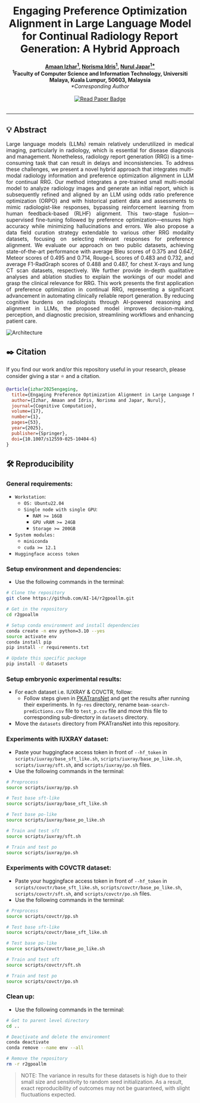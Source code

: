 <h1 align="center">Engaging Preference Optimization Alignment in Large Language Model for Continual Radiology Report Generation: A Hybrid Approach</h1>

<p align="center">
  <strong>
    <a href="https://scholar.google.com/citations?user=FeMCtswAAAAJ&hl=en">Amaan Izhar<sup>1</sup></a>, 
    <a href="https://scholar.google.com.my/citations?user=IgUMlGcAAAAJ&hl=en">Norisma Idris<sup>1</sup></a>, 
    <a href="https://scholar.google.com/citations?user=TyH59tkAAAAJ&hl=en">Nurul Japar<sup>1*</sup></a>
  </strong>
  <br/>
  <strong><sup>1</sup>Faculty of Computer Science and Information Technology, Universiti Malaya, Kuala Lumpur, 50603, Malaysia</strong>
  <br/>
  <em>*Corresponding Author</em>
  <br/><br/>
  <a href="https://link.springer.com/article/10.1007/s12559-025-10404-6">
    <img src="https://img.shields.io/badge/Read%20Paper-Springer-brightgreen?style=for-the-badge" alt="Read Paper Badge">
  </a>
  <br/><br/>
</p>

___

## :bulb: Abstract
<p align="justify">Large language models (LLMs) remain relatively underutilized in medical imaging, particularly in radiology, which is essential for disease diagnosis and management. Nonetheless, radiology report generation (RRG) is a time-consuming task that can result in delays and inconsistencies. To address these challenges, we present a novel hybrid approach that integrates multi-modal radiology information and preference optimization alignment in LLM for continual RRG. Our method integrates a pre-trained small multi-modal model to analyze radiology images and generate an initial report, which is subsequently refined and aligned by an LLM using odds ratio preference optimization (ORPO) and with historical patient data and assessments to mimic radiologist-like responses, bypassing reinforcement learning from human feedback-based (RLHF) alignment. This two-stage fusion—supervised fine-tuning followed by preference optimization—ensures high accuracy while minimizing hallucinations and errors. We also propose a data field curation strategy extendable to various other RRG modality datasets, focusing on selecting relevant responses for preference alignment. We evaluate our approach on two public datasets, achieving state-of-the-art performance with average Bleu scores of 0.375 and 0.647, Meteor scores of 0.495 and 0.714, Rouge-L scores of 0.483 and 0.732, and average F1-RadGraph scores of 0.488 and 0.487, for chest X-rays and lung CT scan datasets, respectively. We further provide in-depth qualitative analyses and ablation studies to explain the workings of our model and grasp the clinical relevance for RRG. This work presents the first application of preference optimization in continual RRG, representing a significant advancement in automating clinically reliable report generation. By reducing cognitive burdens on radiologists through AI-powered reasoning and alignment in LLMs, the proposed model improves decision-making, perception, and diagnostic precision, streamlining workflows and enhancing patient care.</p>

![Architecture](assets/architecture.png)

## :black_nib: Citation
If you find our work and/or this repository useful in your research, please consider giving a star ⭐ and a citation.

```bibtex
@article{izhar2025engaging,
  title={Engaging Preference Optimization Alignment in Large Language Model for Continual Radiology Report Generation: A Hybrid Approach},
  author={Izhar, Amaan and Idris, Norisma and Japar, Nurul},
  journal={Cognitive Computation},
  volume={17},
  number={1},
  pages={53},
  year={2025},
  publisher={Springer},
  doi={10.1007/s12559-025-10404-6}
}
```

## :hammer_and_wrench: Reproducibility
### General requirements:
- `Workstation`:
  - `OS: Ubuntu22.04`
  - `Single node with single GPU`:
    - `RAM >= 16GB`
    - `GPU vRAM >= 24GB`
    - `Storage >= 200GB`
- `System modules:`
  - `miniconda`
  - `cuda >= 12.1`
- `Huggingface access token`

### Setup environment and dependencies:
- Use the following commands in the terminal:
````bash
# Clone the repository
git clone https://github.com/AI-14/r2gpoallm.git

# Get in the repository
cd r2gpoallm

# Setup conda environment and install dependencies
conda create -n env python=3.10 --yes
source activate env
conda install pip
pip install -r requirements.txt

# Update this specific package
pip install -U datasets
````

### Setup embryonic experimental results:
- For each dataset i.e. IUXRAY & COVCTR, follow:
  - Follow steps given in [PKATransNet](https://github.com/AI-14/pkatransnet) and get the results after running their experiments. In `fg-res` directory, rename `beam-search-predictions.csv` file to `test_p.csv` file and move this file to corresponding sub-directory in `datasets` directory.
- Move the `datasets` directory from PKATransNet into this repository.

### Experiments with IUXRAY dataset:
- Paste your huggingface access token in front of `--hf_token` in `scripts/iuxray/base_sft_like.sh`, `scripts/iuxray/base_po_like.sh`, `scripts/iuxray/sft.sh`, and `scripts/iuxray/po.sh` files.
- Use the following commands in the terminal:
```bash
# Preprocess
source scripts/iuxray/pp.sh

# Test base sft-like
source scripts/iuxray/base_sft_like.sh

# Test base po-like
source scripts/iuxray/base_po_like.sh

# Train and test sft
source scripts/iuxray/sft.sh

# Train and test po
source scripts/iuxray/po.sh
```

### Experiments with COVCTR dataset:
- Paste your huggingface access token in front of `--hf_token` in `scripts/covctr/base_sft_like.sh`, `scripts/covctr/base_po_like.sh`, `scripts/covctr/sft.sh`, and `scripts/covctr/po.sh` files.
- Use the following commands in the terminal:
```bash
# Preprocess
source scripts/covctr/pp.sh

# Test base sft-like
source scripts/covctr/base_sft_like.sh

# Test base po-like
source scripts/covctr/base_po_like.sh

# Train and test sft
source scripts/covctr/sft.sh

# Train and test po
source scripts/covctr/po.sh
```

### Clean up:
- Use the following commands in the terminal:
```bash
# Get to parent level directory 
cd ..

# Deactivate and delete the environment 
conda deactivate
conda remove --name env --all

# Remove the repository
rm -r r2gpoallm
```

> NOTE: The variance in results for these datasets is high due to their small size and sensitivity to random seed initialization. As a result, exact reproducibility of outcomes may not be guaranteed, with slight fluctuations expected.

